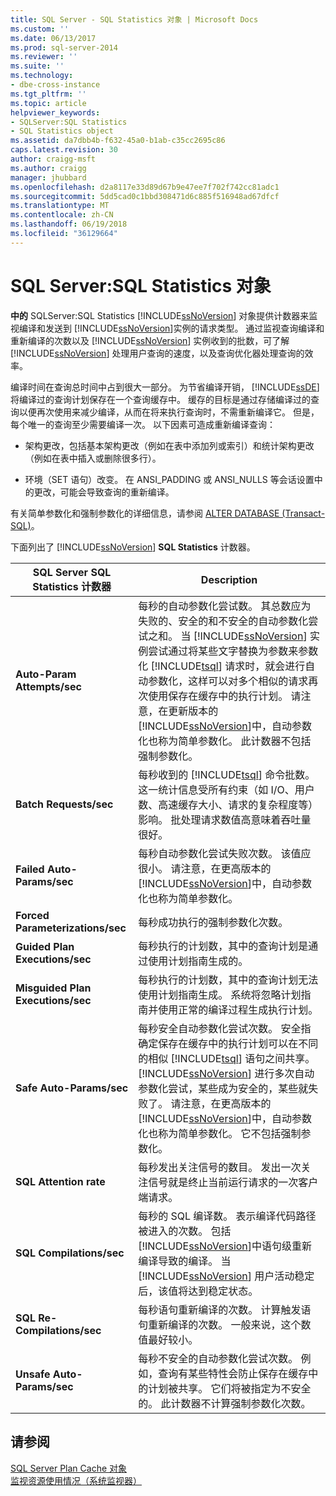 ```yaml
---
title: SQL Server - SQL Statistics 对象 | Microsoft Docs
ms.custom: ''
ms.date: 06/13/2017
ms.prod: sql-server-2014
ms.reviewer: ''
ms.suite: ''
ms.technology:
- dbe-cross-instance
ms.tgt_pltfrm: ''
ms.topic: article
helpviewer_keywords:
- SQLServer:SQL Statistics
- SQL Statistics object
ms.assetid: da7dbb4b-f632-45a0-b1ab-c35cc2695c86
caps.latest.revision: 30
author: craigg-msft
ms.author: craigg
manager: jhubbard
ms.openlocfilehash: d2a8117e33d89d67b9e47ee7f702f742cc81adc1
ms.sourcegitcommit: 5dd5cad0c1bbd308471d6c885f516948ad67dfcf
ms.translationtype: MT
ms.contentlocale: zh-CN
ms.lasthandoff: 06/19/2018
ms.locfileid: "36129664"
---
```

# <a name="sql-server-sql-statistics-object"></a>SQL Server:SQL Statistics 对象
  **中的** SQLServer:SQL Statistics [!INCLUDE[ssNoVersion](../../includes/ssnoversion-md.md)] 对象提供计数器来监视编译和发送到 [!INCLUDE[ssNoVersion](../../includes/ssnoversion-md.md)]实例的请求类型。 通过监视查询编译和重新编译的次数以及 [!INCLUDE[ssNoVersion](../../includes/ssnoversion-md.md)] 实例收到的批数，可了解 [!INCLUDE[ssNoVersion](../../includes/ssnoversion-md.md)] 处理用户查询的速度，以及查询优化器处理查询的效率。  
  
 编译时间在查询总时间中占到很大一部分。 为节省编译开销， [!INCLUDE[ssDE](../../includes/ssde-md.md)] 将编译过的查询计划保存在一个查询缓存中。 缓存的目标是通过存储编译过的查询以便再次使用来减少编译，从而在将来执行查询时，不需重新编译它。 但是，每个唯一的查询至少需要编译一次。 以下因素可造成重新编译查询：  
  
-   架构更改，包括基本架构更改（例如在表中添加列或索引）和统计架构更改（例如在表中插入或删除很多行）。  
  
-   环境（SET 语句）改变。 在 ANSI_PADDING 或 ANSI_NULLS 等会话设置中的更改，可能会导致查询的重新编译。  
  
 有关简单参数化和强制参数化的详细信息，请参阅 [ALTER DATABASE (Transact-SQL)](/sql/t-sql/statements/alter-database-transact-sql)。  
  
 下面列出了 [!INCLUDE[ssNoVersion](../../includes/ssnoversion-md.md)] **SQL Statistics** 计数器。  
  
|SQL Server SQL Statistics 计数器|Description|  
|----------------------------------------|-----------------|  
|**Auto-Param Attempts/sec**|每秒的自动参数化尝试数。 其总数应为失败的、安全的和不安全的自动参数化尝试之和。 当 [!INCLUDE[ssNoVersion](../../includes/ssnoversion-md.md)] 实例尝试通过将某些文字替换为参数来参数化 [!INCLUDE[tsql](../../../includes/tsql-md.md)] 请求时，就会进行自动参数化，这样可以对多个相似的请求再次使用保存在缓存中的执行计划。 请注意，在更新版本的 [!INCLUDE[ssNoVersion](../../includes/ssnoversion-md.md)]中，自动参数化也称为简单参数化。 此计数器不包括强制参数化。|  
|**Batch Requests/sec**|每秒收到的 [!INCLUDE[tsql](../../../includes/tsql-md.md)] 命令批数。 这一统计信息受所有约束（如 I/O、用户数、高速缓存大小、请求的复杂程度等）影响。 批处理请求数值高意味着吞吐量很好。|  
|**Failed Auto-Params/sec**|每秒自动参数化尝试失败次数。 该值应很小。 请注意，在更高版本的 [!INCLUDE[ssNoVersion](../../includes/ssnoversion-md.md)]中，自动参数化也称为简单参数化。|  
|**Forced Parameterizations/sec**|每秒成功执行的强制参数化次数。|  
|**Guided Plan Executions/sec**|每秒执行的计划数，其中的查询计划是通过使用计划指南生成的。|  
|**Misguided Plan Executions/sec**|每秒执行的计划数，其中的查询计划无法使用计划指南生成。 系统将忽略计划指南并使用正常的编译过程生成执行计划。|  
|**Safe Auto-Params/sec**|每秒安全自动参数化尝试次数。 安全指确定保存在缓存中的执行计划可以在不同的相似 [!INCLUDE[tsql](../../../includes/tsql-md.md)] 语句之间共享。 [!INCLUDE[ssNoVersion](../../includes/ssnoversion-md.md)] 进行多次自动参数化尝试，某些成为安全的，某些就失败了。 请注意，在更高版本的 [!INCLUDE[ssNoVersion](../../includes/ssnoversion-md.md)]中，自动参数化也称为简单参数化。 它不包括强制参数化。|  
|**SQL Attention rate**|每秒发出关注信号的数目。 发出一次关注信号就是终止当前运行请求的一次客户端请求。|  
|**SQL Compilations/sec**|每秒的 SQL 编译数。 表示编译代码路径被进入的次数。 包括 [!INCLUDE[ssNoVersion](../../includes/ssnoversion-md.md)]中语句级重新编译导致的编译。 当 [!INCLUDE[ssNoVersion](../../includes/ssnoversion-md.md)] 用户活动稳定后，该值将达到稳定状态。|  
|**SQL Re-Compilations/sec**|每秒语句重新编译的次数。 计算触发语句重新编译的次数。 一般来说，这个数值最好较小。|  
|**Unsafe Auto-Params/sec**|每秒不安全的自动参数化尝试次数。 例如，查询有某些特性会防止保存在缓存中的计划被共享。 它们将被指定为不安全的。 此计数器不计算强制参数化次数。|  
  
## <a name="see-also"></a>请参阅  
 [SQL Server Plan Cache 对象](sql-server-plan-cache-object.md)   
 [监视资源使用情况（系统监视器）](monitor-resource-usage-system-monitor.md)  
  
  
